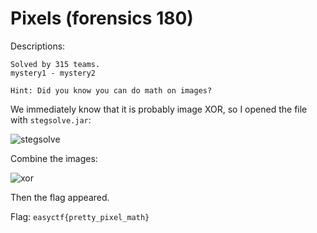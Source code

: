 # Pixels (forensics 180)

Descriptions:
```
Solved by 315 teams.
mystery1 - mystery2

Hint: Did you know you can do math on images?
```

We immediately know that it is probably image XOR, so I opened the file with `stegsolve.jar`:

![stegsolve](http://i.imgur.com/ZLQ3P0W.png)

Combine the images:

![xor](http://i.imgur.com/ZLQ3P0W.png)

Then the flag appeared.

Flag: `easyctf{pretty_pixel_math}`
